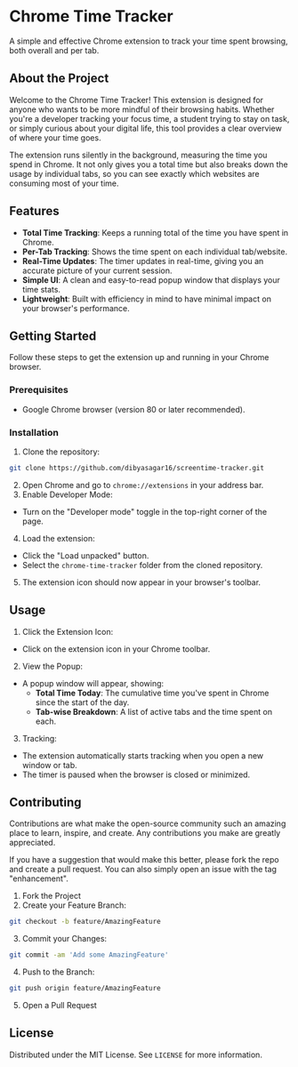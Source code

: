 # Chrome Time Tracker

A simple and effective Chrome extension to track your time spent browsing, both overall and per tab.

## About the Project

Welcome to the Chrome Time Tracker! This extension is designed for anyone who wants to be more mindful of their browsing habits. Whether you're a developer tracking your focus time, a student trying to stay on task, or simply curious about your digital life, this tool provides a clear overview of where your time goes.

The extension runs silently in the background, measuring the time you spend in Chrome. It not only gives you a total time but also breaks down the usage by individual tabs, so you can see exactly which websites are consuming most of your time.

## Features

- **Total Time Tracking**: Keeps a running total of the time you have spent in Chrome.
- **Per-Tab Tracking**: Shows the time spent on each individual tab/website.
- **Real-Time Updates**: The timer updates in real-time, giving you an accurate picture of your current session.
- **Simple UI**: A clean and easy-to-read popup window that displays your time stats.
- **Lightweight**: Built with efficiency in mind to have minimal impact on your browser's performance.

## Getting Started

Follow these steps to get the extension up and running in your Chrome browser.

### Prerequisites

- Google Chrome browser (version 80 or later recommended).

### Installation

1. Clone the repository:

```sh
git clone https://github.com/dibyasagar16/screentime-tracker.git
```

2. Open Chrome and go to `chrome://extensions` in your address bar.
3. Enable Developer Mode:

- Turn on the "Developer mode" toggle in the top-right corner of the page.

4. Load the extension:

- Click the "Load unpacked" button.
- Select the `chrome-time-tracker` folder from the cloned repository.

5. The extension icon should now appear in your browser's toolbar.

## Usage

1. Click the Extension Icon:

- Click on the extension icon in your Chrome toolbar.

2. View the Popup:

- A popup window will appear, showing:
  - **Total Time Today**: The cumulative time you've spent in Chrome since the start of the day.
  - **Tab-wise Breakdown**: A list of active tabs and the time spent on each.

3. Tracking:

- The extension automatically starts tracking when you open a new window or tab.
- The timer is paused when the browser is closed or minimized.

## Contributing

Contributions are what make the open-source community such an amazing place to learn, inspire, and create. Any contributions you make are greatly appreciated.

If you have a suggestion that would make this better, please fork the repo and create a pull request. You can also simply open an issue with the tag "enhancement".

1. Fork the Project
2. Create your Feature Branch:

```sh
git checkout -b feature/AmazingFeature
```

3. Commit your Changes:

```sh
git commit -am 'Add some AmazingFeature'
```

4. Push to the Branch:

```sh
git push origin feature/AmazingFeature
```

5. Open a Pull Request

## License

Distributed under the MIT License. See `LICENSE` for more information.
